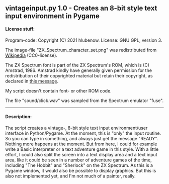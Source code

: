 vintageinput.py 1.0 - Creates an 8-bit style text input environment in Pygame
-------------------------------------------------------
#### License stuff:

Program-code: Copyright (C) 2021 hlubenow. License: GNU GPL, version 3.

The image-file "ZX_Spectrum_character_set.png" was redistributed from [Wikipedia](https://commons.wikimedia.org/wiki/File:ZX_Spectrum_character_set.png) (CC0-license).

The ZX Spectrum font is part of the ZX Spectrum's ROM, which is (C) Amstrad, 1986. Amstrad kindly have generally given permission for the redistribution of their copyrighted material but retain their copyright, as declared in [this message](https://groups.google.com/g/comp.sys.amstrad.8bit/c/HtpBU2Bzv_U/m/HhNDSU3MksAJ).

My script doesn't contain font- or other ROM code.

The file "sound/click.wav" was sampled from the Spectrum emulator "fuse".

-------------------------------------------------------
#### Description:

The script creates a vintage-, 8-bit style text input environment/user interface in Python/Pygame.
At the moment, this is "only" the input routine. So you can type in something, and always just get the message "READY".
Nothing more happens at the moment. But from here, I could for example write a Basic interpreter or a text adventure game
in this style. With a little effort, I could also split the screen into a text display area and a text input area,
like it could be seen in a number of adventure games of the time, including "The Hobbit" and "Sherlock" on the ZX Spectrum.
As this is a Pygame window, it would also be possible to display graphics. But this is also not implemented yet,
and I'm not much of a painter, really.
